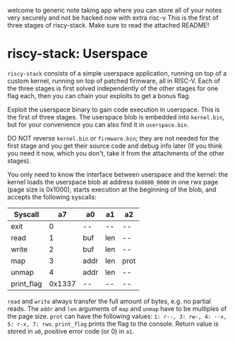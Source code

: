 welcome to generic note taking app where you can store all of your notes very securely and not be hacked now with extra risc-v
This is the first of three stages of riscy-stack. Make sure to read the attached README!


# riscy-stack: Userspace

`riscy-stack` consists of a simple userspace application, running on top of a custom kernel, running
on top of patched firmware, all in RISC-V. Each of the three stages is first solved independently of
the other stages for one flag each, then you can chain your exploits to get a bonus flag.

Exploit the userspace binary to gain code execution in userspace. This is the first of three stages.
The userspace blob is embedded into `kernel.bin`, but for your convenience you can also find it in
`userspace.bin`.

DO NOT reverse `kernel.bin` or `firmware.bin`; they are not needed for the first stage and you get
their source code and debug info later (If you think you need it now, which you don't, take it from
the attachments of the other stages).

You only need to know the interface between userspace and the kernel: the kernel loads the userspace
blob at address `0x0800_0000` in one rwx page (page size is 0x1000), starts execution at the
beginning of the blob, and accepts the following syscalls:

| Syscall    | a7     | a0   | a1  | a2   |
| ---------- | ------ | ---- | --- | ---- |
| exit       | 0      | --   | --  | --   |
| read       | 1      | buf  | len | --   |
| write      | 2      | buf  | len | --   |
| map        | 3      | addr | len | prot |
| unmap      | 4      | addr | len | --   |
| print_flag | 0x1337 | --   | --  | --   |

`read` and `write` always transfer the full amount of bytes, e.g. no partial reads. The `addr` and
`len` arguments of `map` and `unmap` have to be multiples of the page size. `prot` can have the
following values: `1: r--, 3: rw-, 4: --x, 5: r-x, 7: rwx`. `print_flag` prints the flag to the
console. Return value is stored in `a0`, positive error code (or 0) in `a1`.
